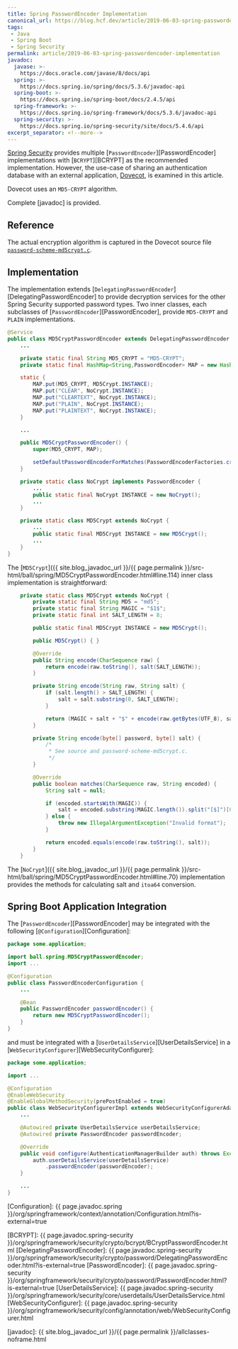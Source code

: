 ```yaml
---
title: Spring PasswordEncoder Implementation
canonical_url: https://blog.hcf.dev/article/2019-06-03-spring-passwordencoder-implementation/
tags:
 - Java
 - Spring Boot
 - Spring Security
permalink: article/2019-06-03-spring-passwordencoder-implementation
javadoc:
  javase: >-
    https://docs.oracle.com/javase/8/docs/api
  spring: >-
    https://docs.spring.io/spring/docs/5.3.6/javadoc-api
  spring-boot: >-
    https://docs.spring.io/spring-boot/docs/2.4.5/api
  spring-framework: >-
    https://docs.spring.io/spring-framework/docs/5.3.6/javadoc-api
  spring-security: >-
    https://docs.spring.io/spring-security/site/docs/5.4.6/api
excerpt_separator: <!--more-->
---
```


[Spring Security] provides multiple [`PasswordEncoder`][PasswordEncoder]
implementations with [`BCRYPT`][BCRYPT] as the recommended implementation.
However, the use-case of sharing an authentication database with an external
application, [Dovecot], is examined in this article.
<!--more-->
Dovecot uses an `MD5-CRYPT` algorithm.

Complete [javadoc] is provided.


## Reference

The actual encryption algorithm is captured in the Dovecot source file
[`password-scheme-md5crypt.c`](https://github.com/dovecot/core/blob/master/src/auth/password-scheme-md5crypt.c).


## Implementation

The implementation extends
[`DelegatingPasswordEncoder`][DelegatingPasswordEncoder] to provide
decryption services for the other Spring Security supported password types.
Two inner classes, each subclasses of [`PasswordEncoder`][PasswordEncoder],
provide `MD5-CRYPT` and `PLAIN` implementations.

``` java
@Service
public class MD5CryptPasswordEncoder extends DelegatingPasswordEncoder {
    ...

    private static final String MD5_CRYPT = "MD5-CRYPT";
    private static final HashMap<String,PasswordEncoder> MAP = new HashMap<>();

    static {
        MAP.put(MD5_CRYPT, MD5Crypt.INSTANCE);
        MAP.put("CLEAR", NoCrypt.INSTANCE);
        MAP.put("CLEARTEXT", NoCrypt.INSTANCE);
        MAP.put("PLAIN", NoCrypt.INSTANCE);
        MAP.put("PLAINTEXT", NoCrypt.INSTANCE);
    }

    ...

    public MD5CryptPasswordEncoder() {
        super(MD5_CRYPT, MAP);

        setDefaultPasswordEncoderForMatches(PasswordEncoderFactories.createDelegatingPasswordEncoder());
    }

    private static class NoCrypt implements PasswordEncoder {
        ...
        public static final NoCrypt INSTANCE = new NoCrypt();
        ...
    }

    private static class MD5Crypt extends NoCrypt {
        ...
        public static final MD5Crypt INSTANCE = new MD5Crypt();
        ...
    }
}
```

The
[`MD5Crypt`]({{ site.blog_javadoc_url }}/{{ page.permalink }}/src-html/ball/spring/MD5CryptPasswordEncoder.html#line.114)
inner class implementation is straightforward:

``` java
    private static class MD5Crypt extends NoCrypt {
        private static final String MD5 = "md5";
        private static final String MAGIC = "$1$";
        private static final int SALT_LENGTH = 8;

        public static final MD5Crypt INSTANCE = new MD5Crypt();

        public MD5Crypt() { }

        @Override
        public String encode(CharSequence raw) {
            return encode(raw.toString(), salt(SALT_LENGTH));
        }

        private String encode(String raw, String salt) {
            if (salt.length() > SALT_LENGTH) {
                salt = salt.substring(0, SALT_LENGTH);
            }

            return (MAGIC + salt + "$" + encode(raw.getBytes(UTF_8), salt.getBytes(UTF_8)));
        }

        private String encode(byte[] password, byte[] salt) {
            /*
             * See source and password-scheme-md5crypt.c.
             */
        }

        @Override
        public boolean matches(CharSequence raw, String encoded) {
            String salt = null;

            if (encoded.startsWith(MAGIC)) {
                salt = encoded.substring(MAGIC.length()).split("[$]")[0];
            } else {
                throw new IllegalArgumentException("Invalid format");
            }

            return encoded.equals(encode(raw.toString(), salt));
        }
    }
```

The
[`NoCrypt`]({{ site.blog_javadoc_url }}/{{ page.permalink }}/src-html/ball/spring/MD5CryptPasswordEncoder.html#line.70)
implementation provides the methods for calculating salt and `itoa64`
conversion.


## Spring Boot Application Integration

The [`PasswordEncoder`][PasswordEncoder] may be integrated with the
following [`@Configuration`][Configuration]:

``` java
package some.application;

import ball.spring.MD5CryptPasswordEncoder;
import ...

@Configuration
public class PasswordEncoderConfiguration {
    ...

    @Bean
    public PasswordEncoder passwordEncoder() {
        return new MD5CryptPasswordEncoder();
    }
}
```

and must be integrated with a [`UserDetailsService`][UserDetailsService] in
a [`WebSecurityConfigurer`][WebSecurityConfigurer]:

``` java
package some.application;

import ...

@Configuration
@EnableWebSecurity
@EnableGlobalMethodSecurity(prePostEnabled = true)
public class WebSecurityConfigurerImpl extends WebSecurityConfigurerAdapter {
    ...

    @Autowired private UserDetailsService userDetailsService;
    @Autowired private PasswordEncoder passwordEncoder;

    @Override
    public void configure(AuthenticationManagerBuilder auth) throws Exception {
        auth.userDetailsService(userDetailsService)
            .passwordEncoder(passwordEncoder);
    }

    ...
}
```

[Dovecot]: https://www.dovecot.org/

[Configuration]: {{ page.javadoc.spring }}/org/springframework/context/annotation/Configuration.html?is-external=true

[Spring Security]: https://spring.io/projects/spring-security
[BCRYPT]: {{ page.javadoc.spring-security }}/org/springframework/security/crypto/bcrypt/BCryptPasswordEncoder.html
[DelegatingPasswordEncoder]: {{ page.javadoc.spring-security }}/org/springframework/security/crypto/password/DelegatingPasswordEncoder.html?is-external=true
[PasswordEncoder]: {{ page.javadoc.spring-security }}/org/springframework/security/crypto/password/PasswordEncoder.html?is-external=true
[UserDetailsService]: {{ page.javadoc.spring-security }}/org/springframework/security/core/userdetails/UserDetailsService.html
[WebSecurityConfigurer]: {{ page.javadoc.spring-security }}/org/springframework/security/config/annotation/web/WebSecurityConfigurer.html

[javadoc]: {{ site.blog_javadoc_url }}/{{ page.permalink }}/allclasses-noframe.html
